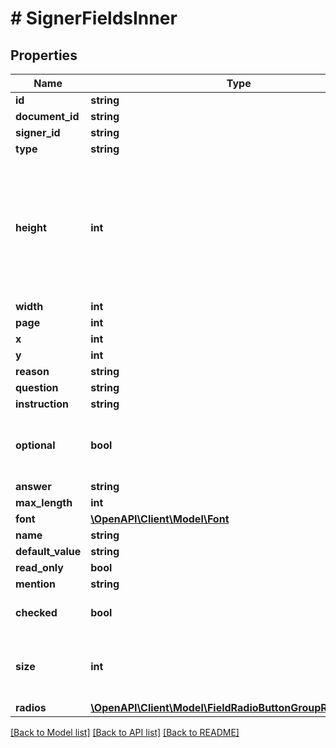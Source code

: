 # # SignerFieldsInner

## Properties

Name | Type | Description | Notes
------------ | ------------- | ------------- | -------------
**id** | **string** |  |
**document_id** | **string** |  |
**signer_id** | **string** |  |
**type** | **string** |  |
**height** | **int** | The height must be calculated using the formula: \&quot;height &#x3D; number_of_lines \\* font_size \\* line_height\&quot;, where the line height is always set to 1.5. |
**width** | **int** |  |
**page** | **int** |  |
**x** | **int** |  |
**y** | **int** |  |
**reason** | **string** |  |
**question** | **string** |  |
**instruction** | **string** |  |
**optional** | **bool** | Does the Signer has to select one of the radio buttons from this group? |
**answer** | **string** |  |
**max_length** | **int** |  |
**font** | [**\OpenAPI\Client\Model\Font**](Font.md) |  |
**name** | **string** |  |
**default_value** | **string** |  | [optional]
**read_only** | **bool** |  | [optional]
**mention** | **string** |  |
**checked** | **bool** | Signer has checked the checkbox |
**size** | **int** | The size determines both the width and height of the checkbox. | [optional]
**radios** | [**\OpenAPI\Client\Model\FieldRadioButtonGroupRadiosInner[]**](FieldRadioButtonGroupRadiosInner.md) |  |

[[Back to Model list]](../../README.md#models) [[Back to API list]](../../README.md#endpoints) [[Back to README]](../../README.md)
